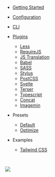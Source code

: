 * [Getting Started](/)

* [Configuration](configuration.md)

* [CLI](cli.md)

* [Plugins](plugins.md)
  * [Less](plugins/less.md)
  * [RequireJS](plugins/requirejs-config.md)
  * [JS Translation](plugins/js-translation.md)
  * [Babel](plugins/babel.md)
  * [SASS](plugins/sass.md)
  * [Stylus](plugins/stylus.md)
  * [PostCSS](plugins/postcss.md)
  * [Svelte](plugins/svelte.md)
  * [Terser](plugins/terser.md)
  * [Typescript](plugins/typescript.md)
  * [Concat](plugins/concat.md)
  * [Imagemin](plugins/imagemin.md)

* Presets
  * [Default](presets/default.md)
  * [Optimize](presets/optimize.md)

* Examples
  * [Tailwind CSS](examples/tailwindcss.md)

<br>

[![](https://img.shields.io/npm/v/magefront)](https://www.npmjs.com/package/magefront)
